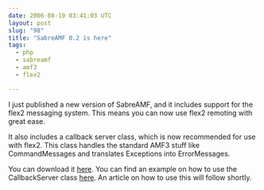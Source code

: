 ```yaml
---
date: 2006-08-10 03:41:03 UTC
layout: post
slug: "98"
title: "SabreAMF 0.2 is here"
tags:
  - php
  - sabreamf
  - amf3
  - flex2

---
```

<p>I just published a new version of SabreAMF, and it includes support for the flex2 messaging system. This means you can now use flex2 remoting with great ease.</p>

<p>It also includes a callback server class, which is now recommended for use with flex2. This class handles the standard AMF3 stuff like CommandMessages and translates Exceptions into ErrorMessages.</p>

<p>You can download it <a href="http://www.rooftopsolutions.nl/code/?p=SabreAMF&amp;a=d">here</a>.  You can find an example on how to use the CallbackServer class <a href="http://www.rooftopsolutions.nl/code/?p=SabreAMF&amp;a=s&amp;file=/examples/callbackserver.php">here</a>. An article on how to use this will follow shortly.</p>
